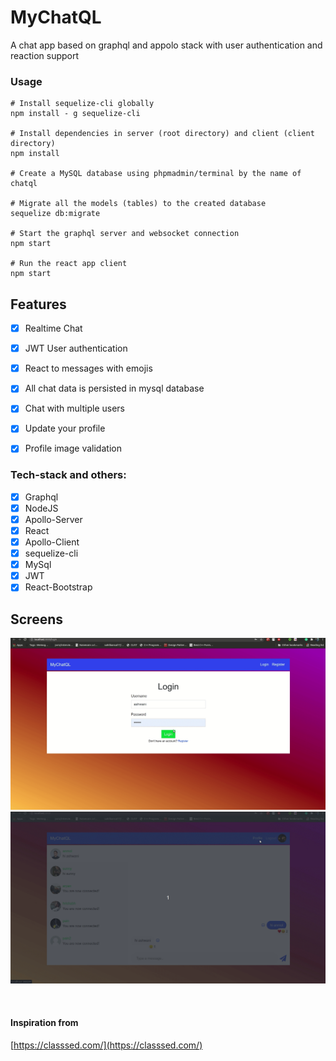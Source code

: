 # MyChatQL

A chat app based on graphql and appolo stack with user authentication and reaction support

### Usage
```
# Install sequelize-cli globally
npm install - g sequelize-cli

# Install dependencies in server (root directory) and client (client directory)
npm install

# Create a MySQL database using phpmadmin/terminal by the name of chatql

# Migrate all the models (tables) to the created database
sequelize db:migrate

# Start the graphql server and websocket connection
npm start

# Run the react app client
npm start
```

## Features
- [x] Realtime Chat
- [x] JWT User authentication
- [x] React to messages with emojis
- [x] All chat data is persisted in mysql database
- [x] Chat with multiple users
- [x] Update your profile
- [x] Profile image validation


### Tech-stack and others:
- [x] Graphql
- [x] NodeJS
- [x] Apollo-Server
- [x] React
- [x] Apollo-Client
- [x] sequelize-cli
- [x] MySql
- [x] JWT
- [x] React-Bootstrap 

## Screens
![login screen](./screens/mychatql.gif)
![chat emoji picker screen](./screens/mychatql2.gif)



 <br/>

#### Inspiration from
[https://classsed.com/](https://classsed.com/)
